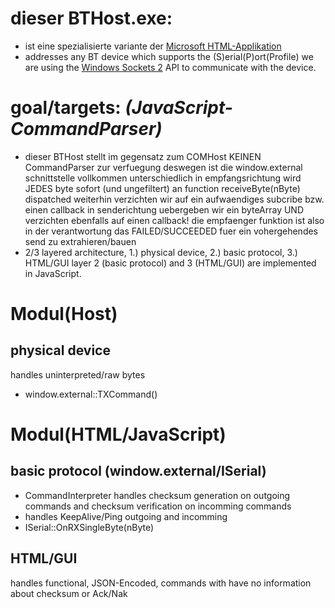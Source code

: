 # dieser BTHost.exe:
- ist eine spezialisierte variante der [Microsoft HTML-Applikation](https://de.wikipedia.org/wiki/HTML-Applikation)
- addresses any BT device which supports the (S)erial(P)ort(Profile)
  we are using the [Windows Sockets 2](https://msdn.microsoft.com/de-de/library/windows/desktop/ms740673(v=vs.85).aspx) API to communicate with the device.

# goal/targets: _(JavaScript-CommandParser)_
- dieser BTHost stellt im gegensatz zum COMHost KEINEN CommandParser zur verfuegung
  deswegen ist die window.external schnittstelle vollkommen unterschiedlich
  in empfangsrichtung wird JEDES byte sofort (und ungefiltert) an function receiveByte(nByte) dispatched
  weiterhin verzichten wir auf ein aufwaendiges subcribe bzw. einen callback
  in senderichtung uebergeben wir ein byteArray UND verzichten ebenfalls auf einen callback!
  die empfaenger funktion ist also in der verantwortung das FAILED/SUCCEEDED fuer ein vohergehendes send zu extrahieren/bauen
- 2/3 layered architecture, 1.) physical device, 2.) basic protocol, 3.) HTML/GUI
  layer 2 (basic protocol) and 3 (HTML/GUI) are implemented in JavaScript.

# Modul(Host)
## physical device
handles uninterpreted/raw bytes
- window.external::TXCommand()

# Modul(HTML/JavaScript)
## basic protocol (window.external/ISerial)
- CommandInterpreter handles checksum generation on outgoing commands and checksum verification on incomming commands
- handles KeepAlive/Ping outgoing and incomming
- ISerial::OnRXSingleByte(nByte)

## HTML/GUI
handles functional, JSON-Encoded, commands with have no information about checksum or Ack/Nak
